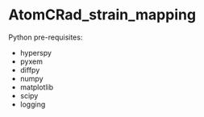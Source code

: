 # AtomCRad_strain_mapping

Python pre-requisites:
  * hyperspy
  * pyxem
  * diffpy
  * numpy
  * matplotlib
  * scipy
  * logging

